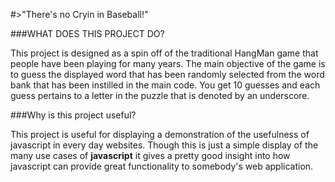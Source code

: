 #>"There's no Cryin in Baseball!"


###WHAT DOES THIS PROJECT DO?

This project is designed as a spin off of the traditional HangMan game that people have been
playing for many years. The main objective of the game is to guess the displayed word that has
been randomly selected from the word bank that has been instilled in the main code. You get 10 guesses
and each guess pertains to a letter in the puzzle that is denoted by an underscore.

###Why is this project useful?

This project is useful for displaying a demonstration of the usefulness of javascript in every day websites.
Though this is just a simple display of the many use cases of **javascript** it gives a pretty good insight
into how javascript can provide great functionality to somebody's web application.
